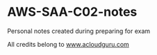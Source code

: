 # AWS-SAA-C02-notes
Personal notes created during preparing for exam

All credits belong to www.acloudguru.com
